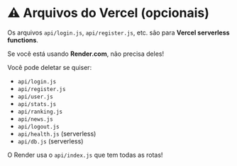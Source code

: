 # ⚠️ Arquivos do Vercel (opcionais)

Os arquivos `api/login.js`, `api/register.js`, etc. são para **Vercel serverless functions**.

Se você está usando **Render.com**, não precisa deles!

Você pode deletar se quiser:
- `api/login.js`
- `api/register.js`
- `api/user.js`
- `api/stats.js`
- `api/ranking.js`
- `api/news.js`
- `api/logout.js`
- `api/health.js` (serverless)
- `api/db.js` (serverless)

O Render usa o `api/index.js` que tem todas as rotas!

